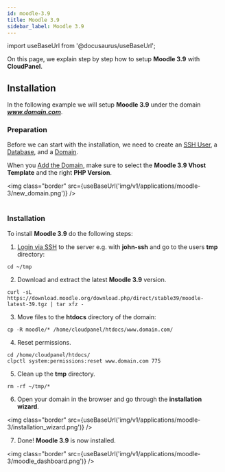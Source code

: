 ```yaml
---
id: moodle-3.9
title: Moodle 3.9
sidebar_label: Moodle 3.9
---
```


import useBaseUrl from '@docusaurus/useBaseUrl';

On this page, we explain step by step how to setup **Moodle 3.9** with **CloudPanel**.

## Installation

In the following example we will setup **Moodle 3.9** under the domain ***www.domain.com***.

### Preparation

Before we can start with the installation, we need to create an [SSH User](users#adding-a-user), a [Database](databases#adding-a-database), and a [Domain](domains#adding-a-domain).

When you [Add the Domain](domains#adding-a-domain), make sure to select the **Moodle 3.9 Vhost Template** and the right **PHP Version**.

<img class="border" src={useBaseUrl('img/v1/applications/moodle-3/new_domain.png')} /> <br /><br />

### Installation

To install **Moodle 3.9** do the following steps:

1. [Login via SSH](users#ssh-login) to the server e.g. with **john-ssh** and go to the users **tmp** directory:

```
cd ~/tmp
```

2. Download and extract the latest **Moodle 3.9** version.

```
curl -sL https://download.moodle.org/download.php/direct/stable39/moodle-latest-39.tgz | tar xfz -
```

3. Move files to the **htdocs** directory of the domain:

```
cp -R moodle/* /home/cloudpanel/htdocs/www.domain.com/
```

4. Reset permissions.

```
cd /home/cloudpanel/htdocs/
clpctl system:permissions:reset www.domain.com 775
```

5. Clean up the **tmp** directory.

```
rm -rf ~/tmp/*
```

6. Open your domain in the browser and go through the **installation wizard**.

<img class="border" src={useBaseUrl('img/v1/applications/moodle-3/installation_wizard.png')} />

7. Done! **Moodle 3.9** is now installed.

<img class="border" src={useBaseUrl('img/v1/applications/moodle-3/moodle_dashboard.png')} />